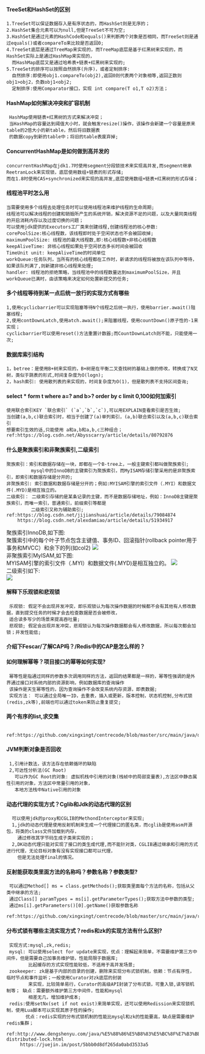 
#### TreeSet和HashSet的区别  
    1.TreeSet可以保证数据存入是有序状态的，而HashSet则是无序的；   
    2.HashSet集合元素可以为null,但是TreeSet不可为空;   
    3.HashSet是通过元素的HashCode和equals()来判断两个对象是否相同，而TreeSet则是通过equals()或者compareTo来比较是否返回0;   
    4.TreeSet底层是通过TreeMap来实现的，而TreeMap底层是基于红黑树来实现的，而HashSet实际上是通过HashMap来实现的，  
      而HashMap底层又是通过哈希表+链表+红黑树来实现的;  
    5.TreeSet的排序可以按照自然排序(升序)，或者定制排序:   
      自然排序:即使用obj1.compareTo(obj2),返回0则代表两个对象相等,返回正数则obj1>obj2，负数obj1<obj2;   
      定制排序:使用Comparator接口，实现 int compare(T o1,T o2)方法；  
      
#### HashMap如何解决冲突和扩容机制 
     HashMap使用链表+红黑树的方式来解决冲突；   
     当HashMap的容量达到阈值大小时，就会触发resize()操作，该操作会新建一个容量是原来table的2倍大小的新table，然后将旧数据表  
     的数据copy到新的table中；将旧的table表废弃掉;  

#### ConcurrentHashMap是如何做到高并发的
    concurrentHashMap在jdk1.7时使用segment分段锁技术来实现高并发,而segment继承ReetranLock来实现锁，底层使用数组+链表的形式存储;  
    而在1.8时使用CAS+synchronized来实现的高并发,底层使用数组+链表+红黑树的形式存储；    
    
#### 线程池平时怎么用   
    当需要使用多个线程去处理任务时可以使用线程池来维护线程的生命周期;    
    线程池可以解决线程的创建和销毁所产生的系统开销，解决资源不足的问题，以及大量同类线程的开启消耗内存以及过度切换的问题；      
    可以使用jdk提供的Executors工厂类来创建线程,创建线程池的核心参数:   
    corePoolSize:核心线程数，该线程即时处于空闲状态也不会被回收掉;   
    maximumPoolSize: 线程池的最大线程数,即:核心线程数+非核心线程数   
    keepAliveTime: 非核心线程如果处于空闲状态多长时间会被回收   
    TimeUnit unit: keepAliveTime的时间单位   
    workQueue:任务队列，当所有的核心线程都在工作时，新请求的线程将被放在该队列中等待，如果该队列满了,则新建非核心线程来处理;   
    handler: 线程池的拒绝策略，当线程池中的线程数量达到maximumPoolSize，并且workQueue已满时，由该策略来决定如何处置新提交的任务;   
    
    
#### 多个线程等待到某一点后统一放行的实现方式有哪些   
    1,使用cyclicbarrier可以实现阻塞等待N个线程之后统一执行，使用barrier.await()阻塞线程;     
    2,使用contDownLatch,使用atch.await();来阻塞线程，使用countDown()原子性的-1来实现；    
    cyclicbarrier可以使用reset()方法重置计数器;而CountDownLatch则不能，只能使用一次;     
    
#### 数据库索引结构
    1，betree：是使用B+树来实现的，B+树是在平衡二叉查找树的基础上做的修改，转换成了N叉树，类似于跳表的形式,时间复杂度为O(logn);       
    2，hash索引: 使用散列表的来实现的，时间复杂度为O(1)，但是散列表不支持区间查询;    
    
    
#### select * form t where a=? and b>? order by c limit 0,100如何加索引   
    使用联合索引KEY `联合索引` (`a`,`b`,`c`),可以用EXPLAIN查看索引是否生效;   
    当创建(a,b,c)联合索引时，相当于创建了(a)单列索引，(a,b)联合索引以及(a,b,c)联合索引   
    想要索引生效的话,只能使用 a和a,b和a,b,c三种组合；   
    ref:https://blog.csdn.net/Abysscarry/article/details/80792876

#### 什么是聚族索引和非聚族索引,二级索引   
    聚族索引：索引和数据存储在一块，即都在一个B-tree上，一般主键索引都叫做聚族索引;   
             mysql中的InnoDB的主键索引为聚族索引，而MyISAM存储引擎采用的是非聚族索引，即索引和数据存储是分开的;   
    非聚族索引: 索引数据和数据存储是分开的；例如:MYISAM引擎的索引文件（.MYI）和数据文件(.MYD)是相互独立的。   
    二级索引： 二级索引存储的是某条记录的主键，而不是数据存储地址，例如：InnoDB主键是聚族索引，而唯一索引，普通索引，前缀索引等都是  
             二级索引又称为辅助索引;   
    ref:https://blog.csdn.net/jijianshuai/article/details/79084874     
        https://blog.csdn.net/alexdamiao/article/details/51934917    
聚族索引InnoDB,如下图:     
聚簇索引中的每个叶子节点包含主键值、事务ID、回滚指针(rollback pointer用于事务和MVCC）和余下的列(如col2)
![](https://ws4.sinaimg.cn/large/006tNc79gy1g2linx2ca0j31ia0o20zu.jpg)  
非聚族索引MyISAM,如下图:    
MYISAM引擎的索引文件（.MYI）和数据文件(.MYD)是相互独立的。
![](https://ws3.sinaimg.cn/large/006tNc79gy1g2lipiwjqtj31ds0lcdkx.jpg)   
二级索引如下:   
![](https://ws4.sinaimg.cn/large/006tNc79gy1g2liro356bj31460l0aaw.jpg)

    
#### 解释下乐观锁和悲观锁
     乐观锁: 假定不会出现并发冲突，即乐观锁认为每次操作数据的时候都不会有其他有人修改数据，直到提交任务的时候才会去检查数据是否会被修改，  
     适合读多写少的场景来提高吞吐量;      
     悲观锁; 假定会出现并发冲突，悲观锁认为每次操作数据都会有人修改数据，所以每次都会加锁；并发性能低;     


#### 介绍下Fescar/了解CAP吗？/Redis中的CAP是怎么样的？  
     

#### 如何理解幂等？项目接口的幂等如何实现?  
     幂等性是指通过同样的参数多次调用同样的方法，返回的结果都是一样的，幂等性强调的是外界通过接口对系统内部的资源影响，例如数据库的查询操作   
     该操作是天生幂等性的，因为查询操作不会改变系统内存资源，即表数据;      
     实现方法： 可以通过全局唯一ID，去重表，插入或更新，版本控制，状态机控制,分布式锁(redis,zk等),前端也可以通过token来防止重复提交;    
     
#### 两个有序的list,求交集     
     ref:https://github.com/xingxingt/centrecode/blob/master/src/main/java/dataStructure/ListGetIntersection.java
      
     
#### JVM判断对象是否回收   
     1,引用计数法，该方法存在依赖循环的缺陷     
     2,可达性分析法(GC Root)    
       可以作为GC Root的对象: 虚拟机栈中引用的对象(栈帧中的局部变量表),方法区中静态属性引用的对象，方法区中常量引用的对象，  
       本地方法栈中Native引用的对象   
       


#### 动态代理的实现方式？Cglib和Jdk的动态代理的区别   
      可以使用jdk的proxy和CGLIB的MethondInterceptor来实现;      
      1,jdk的动态代理是使用反射机制来生成一个代理接口的匿名类，而cglib是使用asm开源包，将类的class文件加载到内存，
        通过修改其字节码生成子类来实现的；         
      2,DK动态代理只能对实现了接口的类生成代理,而不能针对类，CGLIB通过继承和引用的方式进行代理，无论目标对象有没有实现接口都可以代理，
        但是无法处理final的情况。  
        
        
#### 反射能获取类里面方法的名称吗？参数名称？参数类型?  
     可以通过Method[] ms = class.getMethods();获取类里面每个方法的名称，包括从父类中继承的方法;      
     通过Class[] paramTypes = ms[i].getParameterTypes();获取方法中参数的类型;    
     通过ms[i].getParameters()[0].getName()获取参数名称      
     ref:https://github.com/xingxingt/centrecode/blob/master/src/main/java/reflectdemo/ReflectDemo2.java      
     
#### 分布式锁有哪些主流实现方式？redis和zk的实现方法有什么区别?    
     实现方式:mysql,zk,redis;    
     mysql: 可以使用select for update来实现，优点：理解起来简单，不需要维护第三方中间件，但是需要自己加事务维护锁，性能局限于数据库;   
            比起缓存的方式实现性能较低，不适用于高并发场景;    
     zookeeper: zk是基于内部的目录的创建，删除来实现分布式锁机制，依赖：节点有序性，临时节点和事件监听；一般使用Curator对zk底层的封装     
            来实现，比较简单易行，Curator的高级API封装了分布式锁，可重入锁,读写锁机制等； 缺点：需要额外维护第三方中间件，性能和mysql   
            相差无几，增加维护成本;   
     redis:使用setNx(set if not exist)来简单实现，还可以使用Redission来实现锁机制，使用Lua脚本可以实现其原子性的操作; 
           优点：redis实现的分布式锁机制的性能比mysql和zk的性能要高，缺点是需要维护redis集群；    
     ref:http://www.dengshenyu.com/java/%E5%88%86%E5%B8%83%E5%BC%8F%E7%B3%BB%E7%BB%9F/2017/10/23/zookeeper-distributed-lock.html    
         https://juejin.im/post/5bbb0d8df265da0abd3533a5    

      

   
   
   



    
    
